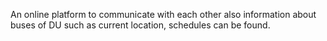 An online platform to communicate with each other also
information about buses of DU such as current location, schedules can be found.
